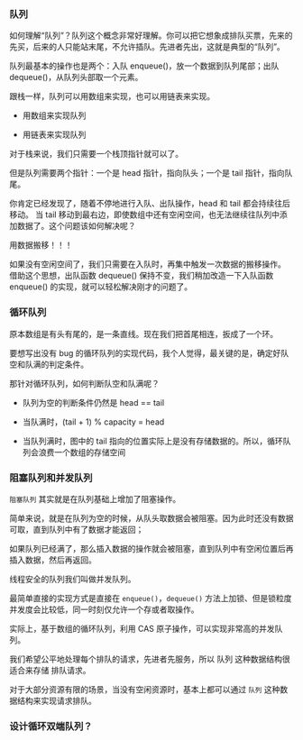 ### 队列

如何理解“队列”？队列这个概念非常好理解。你可以把它想象成排队买票，先来的先买，后来的人只能站末尾，不允许插队。先进者先出，这就是典型的“队列”。

队列最基本的操作也是两个：入队 enqueue()，放一个数据到队列尾部；出队 dequeue()，从队列头部取一个元素。

跟栈一样，队列可以用数组来实现，也可以用链表来实现。

- 用数组来实现队列

- 用链表来实现队列

对于栈来说，我们只需要一个栈顶指针就可以了。

但是队列需要两个指针：一个是 head 指针，指向队头；一个是 tail 指针，指向队尾。

你肯定已经发现了，随着不停地进行入队、出队操作，head 和 tail 都会持续往后移动。
当 tail 移动到最右边，即使数组中还有空闲空间，也无法继续往队列中添加数据了。这个问题该如何解决呢？

用数据搬移！！！

如果没有空闲空间了，我们只需要在入队时，再集中触发一次数据的搬移操作。
借助这个思想，出队函数 dequeue() 保持不变，我们稍加改造一下入队函数 enqueue() 的实现，就可以轻松解决刚才的问题了。

### 循环队列

原本数组是有头有尾的，是一条直线。现在我们把首尾相连，扳成了一个环。

要想写出没有 bug 的循环队列的实现代码，我个人觉得，最关键的是，确定好队空和队满的判定条件。

那针对循环队列，如何判断队空和队满呢？

- 队列为空的判断条件仍然是 head == tail

- 当队满时，(tail + 1) % capacity = head

- 当队列满时，图中的 tail 指向的位置实际上是没有存储数据的。所以，循环队列会浪费一个数组的存储空间

### 阻塞队列和并发队列

`阻塞队列` 其实就是在队列基础上增加了阻塞操作。

简单来说，就是在队列为空的时候，从队头取数据会被阻塞。因为此时还没有数据可取，直到队列中有了数据才能返回；

如果队列已经满了，那么插入数据的操作就会被阻塞，直到队列中有空闲位置后再插入数据，然后再返回。

线程安全的队列我们叫做并发队列。

最简单直接的实现方式是直接在 `enqueue()`，`dequeue()` 方法上加锁、但是锁粒度并发度会比较低，同一时刻仅允许一个存或者取操作。

实际上，基于数组的循环队列，利用 CAS 原子操作，可以实现非常高的并发队列。

我们希望公平地处理每个排队的请求，先进者先服务，所以 队列 这种数据结构很适合来存储 排队请求。

对于大部分资源有限的场景，当没有空闲资源时，基本上都可以通过 `队列` 这种数据结构来实现请求排队。

### 设计循环双端队列？






























